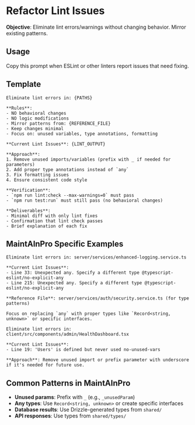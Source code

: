 # Refactor Lint Issues

**Objective**: Eliminate lint errors/warnings without changing behavior. Mirror existing patterns.

## Usage
Copy this prompt when ESLint or other linters report issues that need fixing.

## Template

```
Eliminate lint errors in: {PATHS}

**Rules**: 
- NO behavioral changes
- NO logic modifications  
- Mirror patterns from: {REFERENCE_FILE}
- Keep changes minimal
- Focus on: unused variables, type annotations, formatting

**Current Lint Issues**: {LINT_OUTPUT}

**Approach**:
1. Remove unused imports/variables (prefix with _ if needed for parameters)
2. Add proper type annotations instead of `any`
3. Fix formatting issues
4. Ensure consistent code style

**Verification**: 
- `npm run lint:check --max-warnings=0` must pass
- `npm run test:run` must still pass (no behavioral changes)

**Deliverables**:
- Minimal diff with only lint fixes
- Confirmation that lint check passes
- Brief explanation of each fix
```

## MaintAInPro Specific Examples

```
Eliminate lint errors in: server/services/enhanced-logging.service.ts

**Current Lint Issues**:
- Line 33: Unexpected any. Specify a different type @typescript-eslint/no-explicit-any
- Line 215: Unexpected any. Specify a different type @typescript-eslint/no-explicit-any

**Reference File**: server/services/auth/security.service.ts (for type patterns)

Focus on replacing `any` with proper types like `Record<string, unknown>` or specific interfaces.
```

```
Eliminate lint errors in: client/src/components/admin/HealthDashboard.tsx

**Current Lint Issues**:
- Line 19: 'Users' is defined but never used no-unused-vars

**Approach**: Remove unused import or prefix parameter with underscore if it's needed for future use.
```

## Common Patterns in MaintAInPro

- **Unused params**: Prefix with `_` (e.g., `_unusedParam`)
- **Any types**: Use `Record<string, unknown>` or create specific interfaces
- **Database results**: Use Drizzle-generated types from `shared/`
- **API responses**: Use types from `shared/types/`